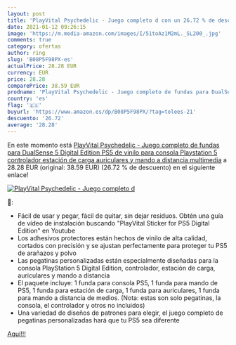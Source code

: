 ```yaml
---
layout: post
title: 'PlayVital Psychedelic - Juego completo d con un 26.72 % de descuento'
date: 2021-01-12 09:26:15
image: 'https://m.media-amazon.com/images/I/51toAz1M2mL._SL200_.jpg'
comments: true
category: ofertas
author: ring
slug: 'B08P5F98PX-es'
actualPrice: 28.28 EUR
currency: EUR
price: 28.28
comparePrice: 38.59 EUR
prodname: 'PlayVital Psychedelic - Juego completo de fundas para DualSense 5 Digital Edition  PS5 de vinilo para consola Playstation 5  controlador  estación de carga  auriculares y mando a distancia multimedia'
country: 'es'
flag: '🇪🇸'
buyurl: 'https://www.amazon.es/dp/B08P5F98PX/?tag=tolees-21'
descuento: '26.72'
average: '28.28'
---
```


En este momento está [PlayVital Psychedelic - Juego completo de fundas para DualSense 5 Digital Edition  PS5 de vinilo para consola Playstation 5  controlador  estación de carga  auriculares y mando a distancia multimedia](https://www.amazon.es/dp/B08P5F98PX/?tag=tolees-21) a 28.28 EUR (original: 38.59 EUR) (26.72 %  de descuento) en el siguiente enlace!

[![PlayVital Psychedelic - Juego completo d](https://m.media-amazon.com/images/I/51toAz1M2mL._SL200_.jpg)](https://www.amazon.es/dp/B08P5F98PX/?tag=tolees-21)

🔎:

- Fácil de usar y pegar, fácil de quitar, sin dejar residuos. Obtén una guía de vídeo de instalación buscando "PlayVital Sticker for PS5 Digital Edition" en Youtube
- Los adhesivos protectores están hechos de vinilo de alta calidad, cortados con precisión y se ajustan perfectamente para proteger tu PS5 de arañazos y polvo
- Las pegatinas personalizadas están especialmente diseñadas para la consola PlayStation 5 Digital Edition, controlador, estación de carga, auriculares y mando a distancia
- El paquete incluye: 1 funda para consola PS5, 1 funda para mando de PS5, 1 funda para estación de carga, 1 funda para auriculares, 1 funda para mando a distancia de medios. (Nota: estas son solo pegatinas, la consola, el controlador y otros no incluidos)
- Una variedad de diseños de patrones para elegir, el juego completo de pegatinas personalizadas hará que tu PS5 sea diferente

[Aquí!!!](https://www.amazon.es/dp/B08P5F98PX/?tag=tolees-21)
